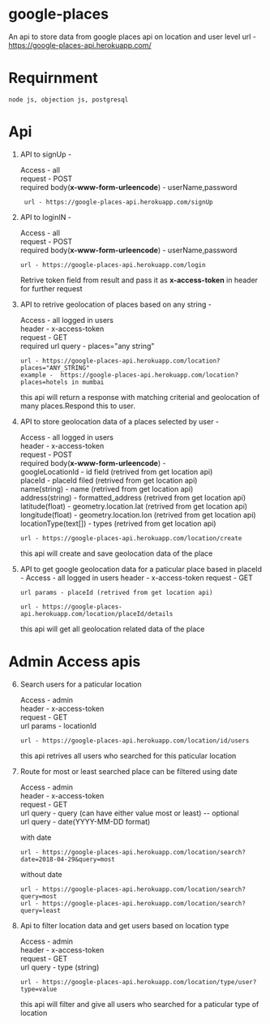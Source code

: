 # google-places
An api to store data from google places api on location and user level
url - https://google-places-api.herokuapp.com/

# Requirnment 
    node js, objection js, postgresql

# Api 

1) API to signUp -

    Access - all  <br />
    request - POST <br />
    required body(**x-www-form-urleencode**) - userName,password <br />
    
        url - https://google-places-api.herokuapp.com/signUp
    
2) API to loginIN -
    
    Access - all <br />
    request - POST <br />
    required body(**x-www-form-urleencode**) - userName,password <br />
    
       url - https://google-places-api.herokuapp.com/login 
    Retrive token field from result and pass it as **x-access-token**  in header for further request
     
3) API to retrive geolocation of places based on any string -
   
    Access - all logged in users <br />
    header - x-access-token <br />
    request - GET <br />
    required url query - places="any string"  <br />
    
       url - https://google-places-api.herokuapp.com/location?places="ANY_STRING" 
       example -  https://google-places-api.herokuapp.com/location?places=hotels in mumbai 
    
    this api will return a response with matching criterial and geolocation of many places.Respond this to user.
    
    
4) API to store geolocation data of a places selected by user -

    Access - all logged in users <br />
    header - x-access-token <br />
    request - POST <br />
    required body(**x-www-form-urleencode**) -  <br />
    googleLocationId - id field (retrived from get location api) <br />
    placeId - placeId filed (retrived from get location api) <br />
    name(string) - name (retrived from get location api) <br />
    address(string) - formatted_address (retrived from get  location api) <br />
    latitude(float) - geometry.location.lat (retrived from get location api) <br />
    longitude(float) - geometry.location.lon (retrived from get location api) <br />
    locationType(text[]) - types (retrived from get location api)<br />
    
       url - https://google-places-api.herokuapp.com/location/create
    
    this api will create and save geolocation data of the place   
    
5) API to get google geolocation data for a paticular place based in placeId -
    Access - all logged in users
    header - x-access-token
    request - GET
    
       url params - placeId (retrived from get location api)
    
       url - https://google-places-api.herokuapp.com/location/placeId/details
    
    this api will get all  geolocation related data of the place       

# Admin Access apis
  
6) Search users for a paticular location 
 
    Access - admin <br /> 
    header - x-access-token <br />
    request - GET <br />
    url params - locationId  <br />
    
       url - https://google-places-api.herokuapp.com/location/id/users 
    
    this api retrives all users who searched for this paticular location  
    
7)  Route for most or least searched place can be filtered using date

    Access - admin  <br />
    header - x-access-token  <br />
    request - GET  <br />
    url query - query (can have  either value most or least) -- optional  <br />
    url query - date(YYYY-MM-DD format)  <br />
    
    with date  <br />
    
        url - https://google-places-api.herokuapp.com/location/search?date=2018-04-29&query=most
    
    without date  <br />
    
        url - https://google-places-api.herokuapp.com/location/search?query=most
        url - https://google-places-api.herokuapp.com/location/search?query=least

8) Api to filter location data and get users based on location type 

    Access - admin  <br />
    header - x-access-token  <br />
    request - GET  <br />
    url query - type (string) <br />
    
       url - https://google-places-api.herokuapp.com/location/type/user?type=value
       
    this api will filter and give all users who searched for a paticular type of location 
    

